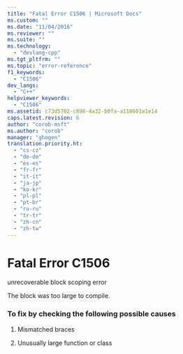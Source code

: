 ```yaml
---
title: "Fatal Error C1506 | Microsoft Docs"
ms.custom: ""
ms.date: "11/04/2016"
ms.reviewer: ""
ms.suite: ""
ms.technology: 
  - "devlang-cpp"
ms.tgt_pltfrm: ""
ms.topic: "error-reference"
f1_keywords: 
  - "C1506"
dev_langs: 
  - "C++"
helpviewer_keywords: 
  - "C1506"
ms.assetid: c73d5702-c898-4a32-b0fa-a118601a1e14
caps.latest.revision: 6
author: "corob-msft"
ms.author: "corob"
manager: "ghogen"
translation.priority.ht: 
  - "cs-cz"
  - "de-de"
  - "es-es"
  - "fr-fr"
  - "it-it"
  - "ja-jp"
  - "ko-kr"
  - "pl-pl"
  - "pt-br"
  - "ru-ru"
  - "tr-tr"
  - "zh-cn"
  - "zh-tw"
---
```

# Fatal Error C1506
unrecoverable block scoping error  
  
 The block was too large to compile.  
  
### To fix by checking the following possible causes  
  
1.  Mismatched braces  
  
2.  Unusually large function or class